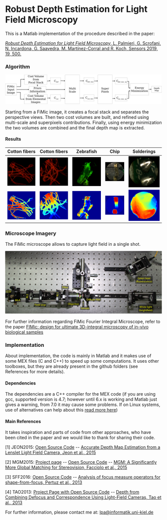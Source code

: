 # Robust Depth Estimation for Light Field Microscopy

This is a Matlab implementation of the procedure described in the paper:

[*Robust Depth Estimation for Light Field Microscopy*, L. Palmieri, G. Scrofani, N. Incardona, G. Saavedra, M. Martínez-Corral and R. Koch, Sensors 2019, 19, 500.](https://www.mdpi.com/1424-8220/19/3/500)



### Algorithm

![](https://github.com/PlenopticToolbox/RobustDepthLFMicroscopy/blob/master/readmeimages/BlockDiagramv2.png)

Starting from a FiMic image, it creates a focal stack and separates the perspective views. Then two cost volumes are built, and refined using multi-scale and superpixels contributions.
Finally, using energy minimization the two volumes are combined and the final depth map is extracted.

#### Results
Cotton fibers           | Cotton fibers         | Zebrafish             | Chip                  | Solderings            |
|:---------------------:|:---------------------:|:---------------------:|:---------------------:|:---------------------:|
| ![](https://github.com/PlenopticToolbox/RobustDepthLFMicroscopy/blob/master/readmeimages/1_-_img.png)| ![](https://github.com/PlenopticToolbox/RobustDepthLFMicroscopy/blob/master/readmeimages/2_-_img.png)| ![](https://github.com/PlenopticToolbox/RobustDepthLFMicroscopy/blob/master/readmeimages/zebrafish.jpg)| ![](https://github.com/PlenopticToolbox/RobustDepthLFMicroscopy/blob/master/readmeimages/chip.png)| ![](https://github.com/PlenopticToolbox/RobustDepthLFMicroscopy/blob/master/readmeimages/EI_4.png)|
|![](https://github.com/PlenopticToolbox/RobustDepthLFMicroscopy/blob/master/readmeimages/1_-_depth.png)| ![](https://github.com/PlenopticToolbox/RobustDepthLFMicroscopy/blob/master/readmeimages/2_-_depth.png)|![](https://github.com/PlenopticToolbox/RobustDepthLFMicroscopy/blob/master/readmeimages/prop4simatting.png)|![](https://github.com/PlenopticToolbox/RobustDepthLFMicroscopy/blob/master/readmeimages/imgGF_col_depth.png)|![](https://github.com/PlenopticToolbox/RobustDepthLFMicroscopy/blob/master/readmeimages/soldingLUCA.png)|


### Microscope Imagery
The FiMic microscope allows to capture light field in a single shot.

![](https://github.com/PlenopticToolbox/RobustDepthLFMicroscopy/blob/master/readmeimages/fimic.jpg)

For further information regarding FiMic Fourier Integral Microscope, refer to the paper [FIMic: design for ultimate 3D-integral microscopy of in-vivo biological samples](https://www.ncbi.nlm.nih.gov/pmc/articles/PMC5772586/)

### Implementation
About implementation, the code is mainly in Matlab and it makes use of some MEX files (C and C++) to speed up some computations. It uses other toolboxes, but they are already present in the github folders (see References for more details).

#### Dependencies
The dependencies are a C++ compiler for the MEX code (if you are using gcc, supported version is 4.7; however until 6.x is working and Matlab just gives a warning, from 7.0 it may cause some problems. If on Linux systems, use of alternatives can help about this [read more here](https://askubuntu.com/questions/26498/how-to-choose-the-default-gcc-and-g-version))

#### Main References
It takes inspiration and parts of code from other approaches, who have been cited in the paper and we would like to thank for sharing their code.

[1] JEON2015: [Open Source Code](https://drive.google.com/file/d/0B2553ggh3QTcS01zU0RjOG5FTjQ/view)
 -- [Accurate Depth Map Estimation from a Lenslet Light Field Camera, Jeon et al., 2015](https://www.cv-foundation.org/openaccess/content_cvpr_2015/papers/Jeon_Accurate_Depth_Map_2015_CVPR_paper.pdf)

[2] MGM2015: [Project page](http://www.bmva.org/bmvc/2015/papers/paper090/index.html) -- [Open Source Code](http://www.bmva.org/bmvc/2015/papers/paper090/index.html) -- 
[MGM: A Significantly More Global Matching for Stereovision, Facciolo et al., 2015](http://www.bmva.org/bmvc/2015/papers/paper090/paper090.pdf)

[3] SFF2016: [Open Source Code](https://sites.google.com/view/cvia/downloads) -- [Analysis of focus measure operators for shape-from-focus, Pertuz et al., 2013](https://www.sciencedirect.com/science/article/pii/S0031320312004736?via%3Dihub)

[4] TAO2013: [Project Page with Open Source Code](http://graphics.berkeley.edu/papers/Tao-DFC-2013-12/) -- [Depth from Combining Defocus and Correspondence Using Light-Field Cameras, Tao et al., 2013](http://graphics.berkeley.edu/papers/Tao-DFC-2013-12/Tao-DFC-2013-12.pdf)


For further information, please contact me at: lpa@informatik.uni-kiel.de
